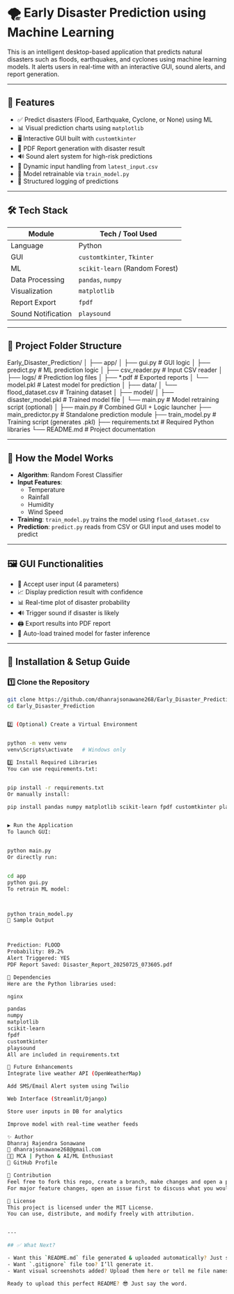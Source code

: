 # 🌪️ Early Disaster Prediction using Machine Learning

This is an intelligent desktop-based application that predicts natural disasters such as floods, earthquakes, and cyclones using machine learning models. It alerts users in real-time with an interactive GUI, sound alerts, and report generation.

---

## 🚀 Features

- ✅ Predict disasters (Flood, Earthquake, Cyclone, or None) using ML
- 📊 Visual prediction charts using `matplotlib`
- 🖥️ Interactive GUI built with `customtkinter`
- 🧾 PDF Report generation with disaster result
- 🔊 Sound alert system for high-risk predictions
- 📂 Dynamic input handling from `latest_input.csv`
- 🧠 Model retrainable via `train_model.py`
- 📁 Structured logging of predictions

---

## 🛠️ Tech Stack

| Module            | Tech / Tool Used                  |
|-------------------|-----------------------------------|
| Language          | Python                            |
| GUI               | `customtkinter`, `Tkinter`        |
| ML                | `scikit-learn` (Random Forest)    |
| Data Processing   | `pandas`, `numpy`                 |
| Visualization     | `matplotlib`                      |
| Report Export     | `fpdf`                            |
| Sound Notification| `playsound`                       |

---

## 📂 Project Folder Structure

Early_Disaster_Prediction/
│
├── app/
│ ├── gui.py # GUI logic
│ ├── predict.py # ML prediction logic
│ ├── csv_reader.py # Input CSV reader
│ ├── logs/ # Prediction log files
│ ├── *.pdf # Exported reports
│ └── model.pkl # Latest model for prediction
│
├── data/
│ └── flood_dataset.csv # Training dataset
│
├── model/
│ ├── disaster_model.pkl # Trained model file
│ └── main.py # Model retraining script (optional)
│
├── main.py # Combined GUI + Logic launcher
├── main_predictor.py # Standalone prediction module
├── train_model.py # Training script (generates .pkl)
├── requirements.txt # Required Python libraries
└── README.md # Project documentation



---

## 🧠 How the Model Works

- **Algorithm**: Random Forest Classifier
- **Input Features**:
  - Temperature
  - Rainfall
  - Humidity
  - Wind Speed
- **Training**: `train_model.py` trains the model using `flood_dataset.csv`
- **Prediction**: `predict.py` reads from CSV or GUI input and uses model to predict

---

## 🖼️ GUI Functionalities

- 🧾 Accept user input (4 parameters)
- 📈 Display prediction result with confidence
- 📊 Real-time plot of disaster probability
- 🔊 Trigger sound if disaster is likely
- 🖨️ Export results into PDF report
- 🧠 Auto-load trained model for faster inference

---

## 🧪 Installation & Setup Guide

### 1️⃣ Clone the Repository

```bash
git clone https://github.com/dhanrajsonawane268/Early_Disaster_Prediction.git
cd Early_Disaster_Prediction


2️⃣ (Optional) Create a Virtual Environment


python -m venv venv
venv\Scripts\activate   # Windows only

3️⃣ Install Required Libraries
You can use requirements.txt:


pip install -r requirements.txt
Or manually install:

pip install pandas numpy matplotlib scikit-learn fpdf customtkinter playsound


▶️ Run the Application
To launch GUI:


python main.py
Or directly run:


cd app
python gui.py
To retrain ML model:



python train_model.py
📸 Sample Output



Prediction: FLOOD
Probability: 89.2%
Alert Triggered: YES
PDF Report Saved: Disaster_Report_20250725_073605.pdf

📜 Dependencies
Here are the Python libraries used:

nginx

pandas
numpy
matplotlib
scikit-learn
fpdf
customtkinter
playsound
All are included in requirements.txt

📌 Future Enhancements
Integrate live weather API (OpenWeatherMap)

Add SMS/Email Alert system using Twilio

Web Interface (Streamlit/Django)

Store user inputs in DB for analytics

Improve model with real-time weather feeds

✨ Author
Dhanraj Rajendra Sonawane
📧 dhanrajsonawane268@gmail.com
🧑‍🎓 MCA | Python & AI/ML Enthusiast
🔗 GitHub Profile

📢 Contribution
Feel free to fork this repo, create a branch, make changes and open a pull request.
For major feature changes, open an issue first to discuss what you would like to change.

📜 License
This project is licensed under the MIT License.
You can use, distribute, and modify freely with attribution.


---

## ✅ What Next?

- Want this `README.md` file generated & uploaded automatically? Just say: **"generate file and upload to GitHub"**
- Want `.gitignore` file too? I’ll generate it.
- Want visual screenshots added? Upload them here or tell me file names in `assets/`.

Ready to upload this perfect README? 😎 Just say the word.

